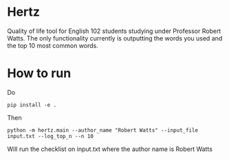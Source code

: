 # Hertz
Quality of life tool for English 102 students studying under Professor Robert Watts. The only functionality currently is outputting the words you used and the top 10 most common words.
# How to run
Do
```
pip install -e .
```
Then
```
python -m hertz.main --author_name "Robert Watts" --input_file input.txt --log_top_n --n 10
```
Will run the checklist on input.txt where the author name is Robert Watts
